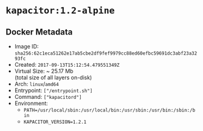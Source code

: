 # `kapacitor:1.2-alpine`

## Docker Metadata

- Image ID: `sha256:62c1eca51262e17ab5cbe2df9fef9979cc88ed60efbc59691dc3abf23a3293fc`
- Created: `2017-09-13T15:12:54.479551349Z`
- Virtual Size: ~ 25.17 Mb  
  (total size of all layers on-disk)
- Arch: `linux`/`amd64`
- Entrypoint: `["/entrypoint.sh"]`
- Command: `["kapacitord"]`
- Environment:
  - `PATH=/usr/local/sbin:/usr/local/bin:/usr/sbin:/usr/bin:/sbin:/bin`
  - `KAPACITOR_VERSION=1.2.1`
